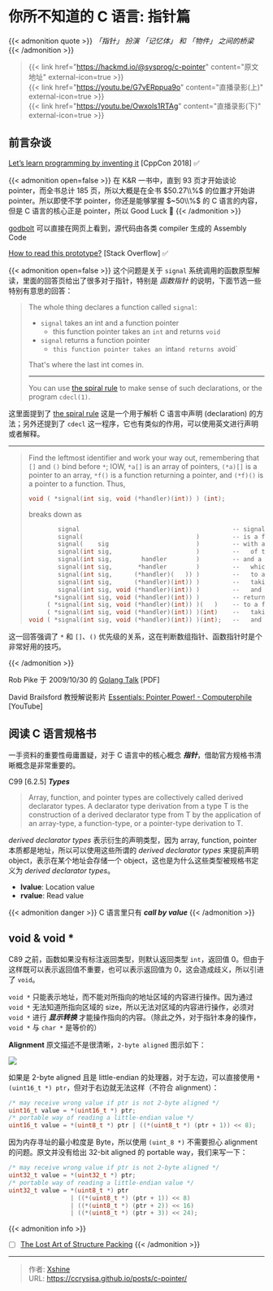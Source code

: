 # 你所不知道的 C 语言: 指针篇


{{< admonition quote >}}
*「指针」 扮演 「记忆体」 和 「物件」 之间的桥梁*
{{< /admonition >}}

<!--more-->

> {{< link href="https://hackmd.io/@sysprog/c-pointer" content="原文地址" external-icon=true >}}   
> {{< link href="https://youtu.be/G7vERppua9o" content="直播录影(上)" external-icon=true >}}   
> {{< link href="https://youtu.be/Owxols1RTAg" content="直播录影(下)" external-icon=true >}}   

## 前言杂谈

[Let’s learn programming by inventing it](https://www.youtube.com/watch?v=l5Mp_DEn4bs) [CppCon 2018] :white_check_mark:

{{< admonition open=false >}}
在 K&R 一书中，直到 93 页才开始谈论 pointer，而全书总计 185 页，所以大概是在全书 $50.27\\%$ 的位置才开始讲 pointer。所以即使不学 pointer，你还是能够掌握 $~50\\%$ 的 C 语言的内容，但是 C 语言的核心正是 pointer，所以 Good Luck :rofl:
{{< /admonition >}}

[godbolt](http://gcc.godbolt.org/) 可以直接在网页上看到，源代码由各类 compiler 生成的 Assembly Code


[How to read this prototype?]() [Stack Overflow] :white_check_mark:

{{< admonition open=false >}}
这个问题是关于 `signal` 系统调用的函数原型解读，里面的回答页给出了很多对于指针，特别是 *函数指针* 的说明，下面节选一些特别有意思的回答：

> The whole thing declares a function called `signal`:
>
> - `signal` takes an int and a function pointer
>   - this function pointer takes an `int` and returns `void`
> - `signal` returns a function pointer
>   - `this function pointer takes an `int` and returns a `void`
>
> That's where the last int comes in.
>
> ---
>
> You can use [the spiral rule](https://c-faq.com/decl/spiral.anderson.html) to make sense of such declarations, or the program `cdecl(1)`.

这里面提到了 [the spiral rule](https://c-faq.com/decl/spiral.anderson.html) 这是一个用于解析 C 语言中声明 (declaration) 的方法；另外还提到了 `cdecl` 这一程序，它也有类似的作用，可以使用英文进行声明或者解释。

---

> Find the leftmost identifier and work your way out, remembering that `[]` and `()` bind before `*`; IOW, `*a[]` is an array of pointers, `(*a)[]` is a pointer to an array, `*f()` is a function returning a pointer, and `(*f)()` is a pointer to a function. Thus,
> 
> ```c
> void ( *signal(int sig, void (*handler)(int)) ) (int);
> ```
> 
> breaks down as
> 
> ```c
>         signal                                          -- signal
>         signal(                               )         -- is a function
>         signal(    sig                        )         -- with a parameter named sig
>         signal(int sig,                       )         --   of type int
>         signal(int sig,        handler        )         -- and a parameter named handler
>         signal(int sig,       *handler        )         --   which is a pointer
>         signal(int sig,      (*handler)(   )) )         --   to a function
>         signal(int sig,      (*handler)(int)) )         --   taking an int parameter
>         signal(int sig, void (*handler)(int)) )         --   and returning void
>        *signal(int sig, void (*handler)(int)) )         -- returning a pointer
>      ( *signal(int sig, void (*handler)(int)) )(   )    -- to a function
>      ( *signal(int sig, void (*handler)(int)) )(int)    --   taking an int parameter
> void ( *signal(int sig, void (*handler)(int)) )(int);   --   and returning void
> ```

这一回答强调了 `*` 和 `[]`、`()` 优先级的关系，这在判断数组指针、函数指针时是个非常好用的技巧。

{{< /admonition >}}

Rob Pike 于 2009/10/30 的 [Golang Talk](https://talks.golang.org/2009/go_talk-20091030.pdf) [PDF]

David Brailsford 教授解说影片 [Essentials: Pointer Power! - Computerphile](https://www.youtube.com/watch?v=t5NszbIerYc) [YouTube]

## 阅读 C 语言规格书

一手资料的重要性毋庸置疑，对于 C 语言中的核心概念 ***指针***，借助官方规格书清晰概念是非常重要的。

C99 [6.2.5] ***Types***

> Array, function, and pointer types are collectively called derived declarator types. A declarator type derivation from a type T is the construction of a derived declarator type from T by the application of an array-type, a function-type, or a pointer-type derivation to T.

*derived declarator types*  表示衍生的声明类型，因为 array, function, pointer 本质都是地址，所以可以使用这些所谓的 *derived declarator types* 来提前声明 object，表示在某个地址会存储一个 object，这也是为什么这些类型被规格书定义为 *derived declarator types*。

- **lvalue**: Location value
- **rvalue**: Read value

{{< admonition danger >}}
C 语言里只有 ***call by value***
{{< /admonition >}}

## void & void *

C89 之前，函数如果没有标注返回类型，则默认返回类型 `int`，返回值 0。但由于这样既可以表示返回值不重要，也可以表示返回值为 0，这会造成歧义，所以引进了 `void`。

`void *` 只能表示地址，而不能对所指向的地址区域的内容进行操作。因为通过 `void *` 无法知道所指向区域的 size，所以无法对区域的内容进行操作，必须对 `void *` 进行 ***显示转换*** 才能操作指向的内容。（除此之外，对于指针本身的操作，`void *` 与 `char *` 是等价的）

**Alignment** 原文描述不是很清晰，`2-byte aligned` 图示如下：

![](/images/c/2-byte-aligned.svg)

如果是 2-byte aligned 且是 little-endian 的处理器，对于左边，可以直接使用 `*(uint16_t *) ptr`，但对于右边就无法这样（不符合 alignment）：

```c
/* may receive wrong value if ptr is not 2-byte aligned */
uint16_t value = *(uint16_t *) ptr;
/* portable way of reading a little-endian value */
uint16_t value = *(uint8_t *) ptr | ((*(uint8_t *) (ptr + 1)) << 8);
```

因为内存寻址的最小粒度是 Byte，所以使用 `(uint_8 *)` 不需要担心 alignment 的问题。原文并没有给出 32-bit aligned 的 portable way，我们来写一下：

```c
/* may receive wrong value if ptr is not 2-byte aligned */
uint32_t value = *(uint32_t *) ptr;
/* portable way of reading a little-endian value */
uint32_t value = *(uint8_t *) ptr 
                 | ((*(uint8_t *) (ptr + 1)) << 8) 
                 | ((*(uint8_t *) (ptr + 2)) << 16) 
                 | ((*(uint8_t *) (ptr + 3)) << 24);
```

{{< admonition info >}}
- [ ] [The Lost Art of Structure Packing](http://www.catb.org/esr/structure-packing/)
{{< /admonition >}}


---

> 作者: [Xshine](https://github.com/ccrysisa)  
> URL: https://ccrysisa.github.io/posts/c-pointer/  

